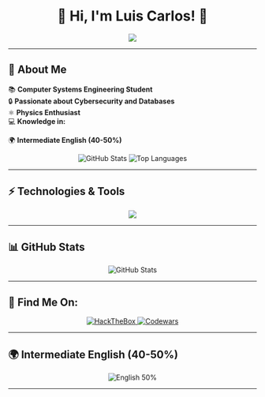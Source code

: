 <h1 align="center">🚀 Hi, I'm Luis Carlos! 👋</h1>

<p align="center">
  <img src="https://readme-typing-svg.herokuapp.com?color=%2336BCF7&size=22&center=true&vCenter=true&width=600&lines=Computer+Systems+Engineering+Student;Passionate+about+Cybersecurity+and+Databases;Developer+with+Python%2C+JS%2C+SQL+and+more"/>
</p>

---

## 🎯 About Me

📚 **Computer Systems Engineering Student**  
🔒 **Passionate about Cybersecurity and Databases**  
⚛️ **Physics Enthusiast**  
💻 **Knowledge in:**  

🌍 **Intermediate English (40-50%)**  

<p align="center">
  <img src="https://github-readme-stats.vercel.app/api?username=TU_USUARIO&show_icons=true&theme=dark&hide_border=true" alt="GitHub Stats"/>
  <img src="https://github-readme-stats.vercel.app/api/top-langs/?username=TU_USUARIO&layout=compact&theme=dark&hide_border=true" alt="Top Languages"/>
</p>

---

## ⚡ Technologies & Tools

<p align="center">
 <img src="https://skillicons.dev/icons?i=python,html,css,js,mysql,c,java&theme=dark" />
</p>

---

## 📊 GitHub Stats

<p align="center">
  <img src="https://github-readme-stats.vercel.app/api?username=TU_USUARIO&show_icons=true&theme=dark&hide_border=true" alt="GitHub Stats"/>
</p>

---

## 🔗 Find Me On:

<p align="center">
  <a href="https://www.hackthebox.com/">
    <img src="https://img.shields.io/badge/HackTheBox-111111?style=for-the-badge&logo=hackthebox&logoColor=green" alt="HackTheBox"/>
  </a>
  <a href="https://www.codewars.com/">
    <img src="https://img.shields.io/badge/Codewars-B1361E?style=for-the-badge&logo=codewars&logoColor=white" alt="Codewars"/>
  </a>
</p>

---

## 🌍 Intermediate English (40-50%)

<p align="center">
  <img src="https://github-chart.vercel.app/api?percentage=50&label=English" alt="English 50%"/>
</p>

---

